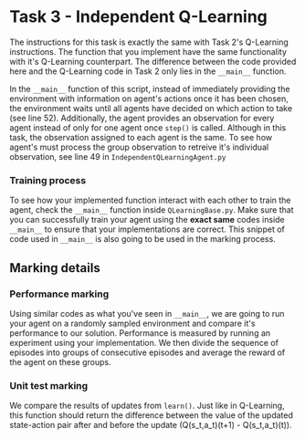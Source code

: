 # Task 3 - Independent Q-Learning

The instructions for this task is exactly the same with Task 2's Q-Learning instructions. The function that you implement have the same functionality with it's Q-Learning counterpart. The difference between the code provided here and the Q-Learning code in Task 2 only lies in the `__main__` function.

In the `__main__` function of this script, instead of immediately providing the environment with information on agent's actions once it has been chosen, the environment waits until all agents have decided on which action to take (see line 52). Additionally, the agent provides an observation for every agent instead of only for one agent once `step()` is called. Although in this task, the observation assigned to each agent is the same. To see how agent's must process the group observation to retreive it's individual observation, see line 49 in `IndependentQLearningAgent.py`

### Training process
To see how your implemented function interact with each other to train the agent, check the `__main__` function inside `QLearningBase.py`. Make sure that you can successfully train your agent using the **exact same** codes inside `__main__` to ensure that your implementations are correct. This snippet of code used in `__main__` is also going to be used in the marking process.

## Marking details
### Performance marking
Using similar codes as what you've seen in `__main__`, we are going to run your agent on a randomly sampled environment and compare it's performance to our solution. Performance is measured by running an experiment using your implementation. We then divide the sequence of episodes into groups of consecutive episodes and average the reward of the agent on these groups.

### Unit test marking
We compare the results of updates from `learn()`. Just like in Q-Learning, this function should return the difference between the value of the updated state-action pair after and before the update (Q(s_t,a_t)(t+1) - Q(s_t,a_t)(t)).